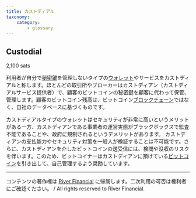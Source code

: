 ```yaml
---
title: カストディアル
taxonomy:
    category:
        - glossary
---
```


## Custodial
2,100 sats

利用者が自分で[秘密鍵](https://lostinbitcoin.sakuraweb.com/glossary/private_key/)を管理しないタイプの[ウォレット](https://lostinbitcoin.sakuraweb.com/glossary/wallet/)やサービスをカストディアルと称します。ほとんどの取引所やブローカーはカストディアン（カストディアルサービス提供者）で、顧客のビットコインの秘密鍵を顧客に代わって保管、管理します。顧客のビットコイン残高は、ビットコイン[ブロックチェーン](https://lostinbitcoin.sakuraweb.com/glossary/blockchain/)ではなく、自社のデータベースに基づくものです。

カストディアルタイプのウォレットはセキュリティが非常に高いというメリットがある一方、カストディアンである事業者の運営実態がブラックボックスで監査不能であることや、政府に規制されるというデメリットがあります。 カストディアンの支払能力やセキュリティ対策を一般人が検証することは不可能です。さらに、カストディアンを介したビットコインの送受信には、検閲や没収のリスクを伴います。このため、ビットコイナーはカストディアンに預けている[ビットコイン](https://lostinbitcoin.sakuraweb.com/glossary/bitcoin/)を引き出して、自己管理するよう奨励しています。

---
コンテンツの著作権は [River Financial](https://river.com/) に帰属します。二次利用の可否は権利者にご確認ください。 / All rights reserved to River Financial.

